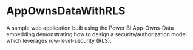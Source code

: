 # AppOwnsDataWithRLS
A sample web application built using the Power BI App-Owns-Data embedding demonstrating how to design a security/authorization model which leverages row-level-security (RLS). 
